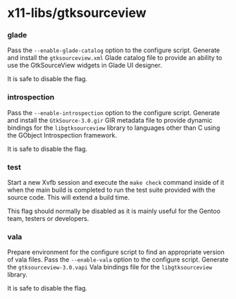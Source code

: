 # x11-libs/gtksourceview

### glade
Pass the `--enable-glade-catalog` option to the configure script. Generate and install the `gtksourceview.xml` Glade catalog file to provide an ability to use the GtkSourceView widgets in Glade UI designer.

It is safe to disable the flag.

### introspection
Pass the `--enable-introspection` option to the configure script. Generate and install the `GtkSource-3.0.gir` GIR metadata file to provide dynamic bindings for the `libgtksourceview` library to languages other than C using the GObject Introspection framework.

It is safe to disable the flag.

### test
Start a new Xvfb session and execute the `make check` command inside of it when the main build is completed to run the test suite provided with the source code. This will extend a build time.

This flag should normally be disabled as it is mainly useful for the Gentoo team, testers or developers.

### vala
Prepare environment for the configure script to find an appropriate version of vala files. Pass the `--enable-vala` option to the configure script. Generate the `gtksourceview-3.0.vapi` Vala bindings file for the `libgtksourceview` library.

It is safe to disable the flag.
